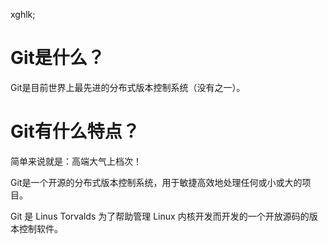 xghlk;



# Git是什么？

Git是目前世界上最先进的分布式版本控制系统（没有之一）。

# Git有什么特点？

简单来说就是：高端大气上档次！

Git是一个开源的分布式版本控制系统，用于敏捷高效地处理任何或小或大的项目。

Git 是 Linus Torvalds 为了帮助管理 Linux 内核开发而开发的一个开放源码的版本控制软件。
